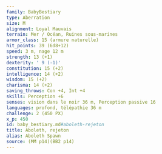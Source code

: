 ```yaml
---
family: BabyBestiary
type: Aberration
size: M
alignment: Loyal Mauvais
terrain: Mer / Océan, Ruines sous-marines
armor_class: 15 (armure naturelle)
hit_points: 39 (6d8+12)
speed: 3 m, nage 12 m
strength: 13 (+1)
dexterity: ' 9 (-1)'
constitution: 15 (+2)
intelligence: 14 (+2)
wisdom: 15 (+2)
charisma: 14 (+2)
saving_throws: Con +4, Int +4
skills: Perception +6
senses: vision dans le noir 36 m, Perception passive 16
languages: profond, télépathie 36 m
challenge: 2 (450 PX)
x_p: 450
id: baby_bestiary.md#aboleth-rejeton
title: Aboleth, rejeton
alias: Aboleth Spawn
source: (MM p14)(BB2 p14)
---
```


